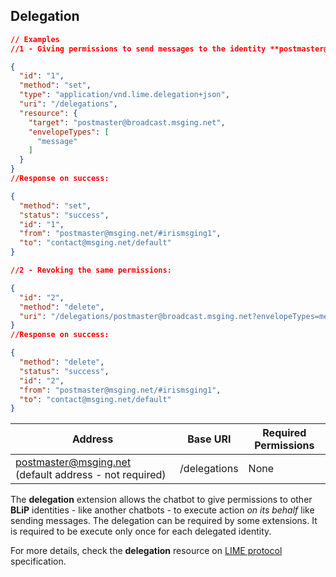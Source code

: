 ## Delegation

```json
// Examples
//1 - Giving permissions to send messages to the identity **postmaster@broadcast.msging.net**:

{  
  "id": "1",
  "method": "set",
  "type": "application/vnd.lime.delegation+json",
  "uri": "/delegations",
  "resource": {  
    "target": "postmaster@broadcast.msging.net",
    "envelopeTypes": [  
      "message"
    ]
  }
}
//Response on success:

{
  "method": "set",
  "status": "success",
  "id": "1",
  "from": "postmaster@msging.net/#irismsging1",
  "to": "contact@msging.net/default"
}

//2 - Revoking the same permissions:

{  
  "id": "2",
  "method": "delete",
  "uri": "/delegations/postmaster@broadcast.msging.net?envelopeTypes=message"
}
//Response on success:

{
  "method": "delete",
  "status": "success",
  "id": "2",
  "from": "postmaster@msging.net/#irismsging1",
  "to": "contact@msging.net/default"
}
```


| Address              | Base URI     | Required Permissions   |
|-----------------------|--------------|-------------------------|
| postmaster@msging.net (default address - not required) | /delegations | None |


The **delegation** extension allows the chatbot to give permissions to other **BLiP** identities - like another chatbots - to execute action *on its behalf* like sending messages. The delegation can be required by some extensions. It is required to be execute only once for each delegated identity.

For more details, check the **delegation** resource on [LIME protocol](http://limeprotocol.org/resources.html#delegation) specification.
